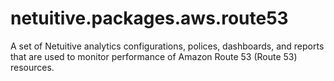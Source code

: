 # netuitive.packages.aws.route53
A set of Netuitive analytics configurations, polices, dashboards, and reports that are used to monitor performance of Amazon Route 53 (Route 53) resources.